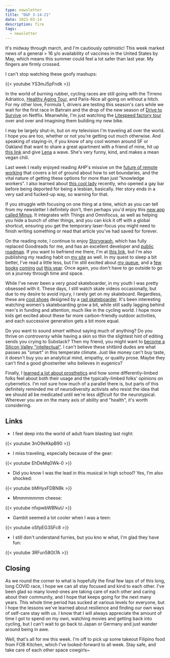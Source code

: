 ```yaml
---
type: newsletter
title: "D&F 3-14-21"
date: 2021-03-14
description: fire
tags:
  - newsletter
---
```


It's midway through march, and I'm cautiously optimistic! This week marked news of a general > 16 y/o availability of vaccines in the United States by May, which means this summer could feel a lot safer than last year. My fingers are firmly crossed.

I can't stop watching these goofy mashups:

{{< youtube YS3mJ5pFndk >}}

In the world of burning rubber, cycling races are still going with the Tirreno Adriatico, [Healthy Aging Tour](https://www.cyclingnews.com/news/stage-2-of-healthy-ageing-tour-delayed-due-to-extreme-weather/), and Paris-Nice all going on without a hitch. For my other love, Formula 1, drivers are testing this season's cars while we wait for the first race in Bahrain and the drop of the new season of [Drive to Survive](https://www.netflix.com/title/80204890) on Netflix. Meanwhile, I'm just watching the [Litespeed factory tour](https://www.youtube.com/watch?v=YMBuJjvYFq4) over and over and imagining them building my new bike.

I may be largely shut-in, but on my television I'm traveling all over the world. I hope you are too, whether or not you're getting out much otherwise. And speaking of staying-in, if you know of any cool women around SF or Oakland that want to share a great apartment with a friend of mine, hit up [this link](http://sfbay.craigslist.org/eby/roo/d/oakland-room-available-in-spacious/7288534356.html) and give [Lena](https://www.lenabrooks.info) a wave. She's very funny, kind, and makes a mean vegan chili.

Last week I really enjoyed reading AHP's missive on the [future of remote working](https://annehelen.substack.com/p/imagine-your-flexible-office-work) that covers a lot of ground about how to set boundaries, and the vital nature of getting these options for more than just "knowledge workers". I also learned about [this cool lady](https://www.atlasobscura.com/articles/what-was-first-gay-bar) recently, who opened a gay bar before being deported for being a lesbian, basically. Her story ends in a very sad and fucked-up way, so warning for that.

If you struggle with focusing on one thing at a time, which as you can tell from my newsletter I definitely don't, then perhaps you'd enjoy this [new app called Minus](https://www.minus.app/). It integrates with Things and Omnifocus, as well as helping you hide a bunch of other things, and you can kick it off with a global shortcut, ensuring you get the temporary laser-focus you might need to finish writing something or read that  article you've had saved for forever.

On the reading note, I continue to enjoy [Storygraph](https://app.thestorygraph.com/), which has fully replaced Goodreads for me, and has an excellent developer and [public roadmap](https://roadmap.thestorygraph.com). If you want to befriend me there, I'm at [this link](https://app.thestorygraph.com/profile/6301bf39-efc1-4d05-8496-4a8931ea9578), but I'm also publishing my reading habit on [my site](https://www.brookshelley.com/books/) as well. In my quest to sleep a bit better, I've read a little less, but I'm still excited about [my queue](https://bookshop.org/wishlists/0b7e0740778055d42ae3d415962392ef9d41a002), and a [few](https://bookshop.org/books/the-galaxy-and-the-ground-within-9780062936042/9780062936042) [books](https://bookshop.org/books/we-are-satellites/9781984802606) [coming](https://bookshop.org/books/unconquerable-sun-9781250197269/9781250197269) [out](https://bookshop.org/books/unconquerable-sun-9781250197269/9781250197269) [this year](https://bookshop.org/books/hard-time-9781472273147/9781472273147). Once again, you don't have to go outside to go on a journey through time and space.

While I've never been a very _good_ skateboarder, in my youth I was pretty obsessed with it. These days, I still watch skate videos occasionally, but due to my desire to avoid injury, I rarely get on my skateboard. Regardless, these are [cool shoes](https://www.adidas.com/us/maite-samba-adv-shoes/GZ5271.html) designed by a [rad skateboarder](https://www.thrashermagazine.com/articles/videos/maite-steenhoudt-s-broski-to-proski-part/). It's been interesting watching women's skateboarding grow a bit, while still sadly lagging behind men's in funding and attention, much like in the cycling world. I hope more kids get excited about these far more carbon-friendly outdoor activities, and each successive generation gets a bit more equal. 

Do you want to sound _smart_ without saying much of anything? Do you thrive on _controversy_ while having a skin so thin the slightest hint of editing sends you crying to Substack? Then my friend, you might want to [become a Silicon Valley "intellectual"](https://thebaffler.com/salvos/how-to-become-an-intellectual-in-silicon-valley-timms). I can't believe these shitbird dudes are what passes as "smart" in this temperate climate. Just like money can't buy taste, it doesn't buy you an analytical mind, empathy, or quality prose. Maybe they can't find a good ghostwriter who believes in eugenics?

Finally, I [learned a lot about prosthetics](https://www.inputmag.com/culture/cyborg-chic-bionic-prosthetic-arm-sucks) and how some differently-limbed folks feel about both their usage and the typically-limbed folks' opinions on cybernetics. I'm not sure how much of a parallel there is, but parts of this definitely reminded me of neurodiversity activists who resist the idea that we should all be medicated until we're less _difficult_ for the neurotypical. Wherever you are on the many axis of ability and "health", it's worth considering.

## Links

- I feel deep into the world of adult foam blasting last night:

{{< youtube 3nO9eKkpB90 >}}

- I miss traveling, especially because of the gear:

{{< youtube EhDeMq0Wk-0 >}}

- Did you know I was the lead in this musical in high school? Yes, I'm also shocked:

{{< youtube bMHyxFDBN8k >}}

- Mmmmmmmm cheese:

{{< youtube nfxpwbWBNuU >}}

- Gambit seemed a lot cooler when I was a teen:

{{< youtube oSfpEG3SFc8 >}}

- I still don't understand furries, but you kno w what, I'm glad they have fun:

{{< youtube 3RFun58Gt7A >}}

## Closing

As we round the corner to what is hopefully the final few laps of of this long, long COVID race, I hope we can all stay focused and kind to each other. I've been glad so many loved-ones are taking care of each other and caring about their community, and I hope that keeps going for the next many years. This whole time period has sucked at various levels for everyone, but I hope the lessons we've learned about resilience and finding our own ways of self-care stay with us. I know that I will always appreciate the amount of time I got to spend on my own, watching movies and getting back into cycling, but I can't wait to go back to Japan or Germany and just wander around being in awe. 

Well, that's all for me this week. I'm off to pick up some takeout Filipino food from FOB Kitchen, which I've looked-forward to all week. Stay safe, and take care of each other space cowgirls~
